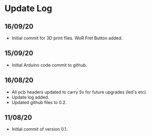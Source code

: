 # Update Log

## 16/09/20

- Initial commit for 3D print files. WoR Fret Button added.

## 15/09/20

- Initial Arduino code commit to github.

## 16/08/20

- All pcb headers updated to carry 5v for future upgrades (led's etc).
- Update log added.
- Updated github files to 0.2.

## 11/08/20

- Initial commit of version 0.1.
